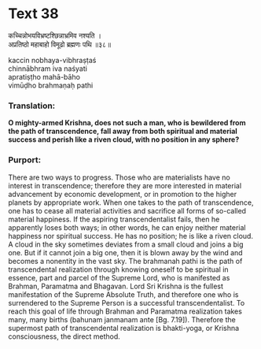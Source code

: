 # Text 38

कच्चिन्नोभयविभ्रष्टश्छिन्नाभ्रमिव नश्यति ।  
अप्रतिष्ठो महाबाहो विमूढो ब्रह्मणः पथि ॥३८॥

kaccin nobhaya-vibhraṣṭaś  
chinnābhram iva naśyati  
apratiṣṭho mahā-bāho  
vimūḍho brahmaṇaḥ pathi



### Translation:

**O mighty-armed Krishna, does not such a man, who is bewildered from the path of transcendence, fall away from both spiritual and material success and perish like a riven cloud, with no position in any sphere?**

### Purport:

There are two ways to progress. Those who are materialists have no interest in transcendence; therefore they are more interested in material advancement by economic development, or in promotion to the higher planets by appropriate work. When one takes to the path of transcendence, one has to cease all material activities and sacrifice all forms of so-called material happiness. If the aspiring transcendentalist fails, then he apparently loses both ways; in other words, he can enjoy neither material happiness nor spiritual success. He has no position; he is like a riven cloud. A cloud in the sky sometimes deviates from a small cloud and joins a big one. But if it cannot join a big one, then it is blown away by the wind and becomes a nonentity in the vast sky. The brahmanah pathi is the path of transcendental realization through knowing oneself to be spiritual in essence, part and parcel of the Supreme Lord, who is manifested as Brahman, Paramatma and Bhagavan. Lord Sri Krishna is the fullest manifestation of the Supreme Absolute Truth, and therefore one who is surrendered to the Supreme Person is a successful transcendentalist. To reach this goal of life through Brahman and Paramatma realization takes many, many births (bahunam janmanam ante [Bg. 7.19]). Therefore the supermost path of transcendental realization is bhakti-yoga, or Krishna consciousness, the direct method.